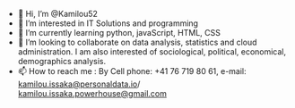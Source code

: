 - 👋 Hi, I’m @Kamilou52
- 👀 I’m interested in IT Solutions and programming
- 🌱 I’m currently learning python, javaScript, HTML, CSS
- 💞️ I’m looking to collaborate on data analysis, statistics and cloud administration. I am also interested of sociological, political, economical, demographics analysis.
- 📫 How to reach me : By Cell phone: +41 76 719 80 61, e-mail: kamilou.issaka@personaldata.io/ kamilou.issaka.powerhouse@gmail.com

<!---
Kamilou52/Kamilou52 is a ✨ special ✨ repository because its `README.md` (this file) appears on your GitHub profile.
You can click the Preview link to take a look at your changes.
--->
